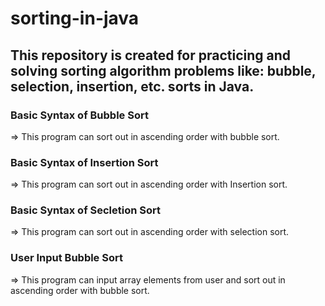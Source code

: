 # sorting-in-java
This repository is created for practicing and solving sorting algorithm problems like: bubble, selection, insertion, etc. sorts in Java.  
--- 
### Basic Syntax of Bubble Sort
<p>=> This program can sort out in ascending order with bubble sort.</p>

### Basic Syntax of Insertion Sort
<p>=> This program can sort out in ascending order with Insertion sort.</p>

### Basic Syntax of Secletion Sort
<p>=> This program can sort out in ascending order with selection sort.</p>

### User Input Bubble Sort
<p>=> This program can input array elements from user and sort out in ascending order with bubble sort.</p>